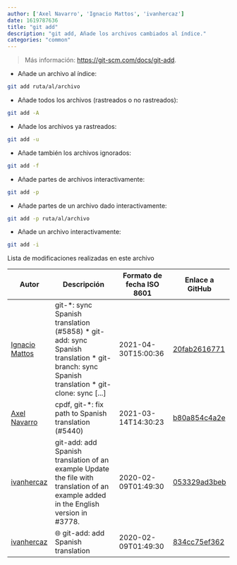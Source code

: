 ```yaml
---
author: ['Axel Navarro', 'Ignacio Mattos', 'ivanhercaz']
date: 1619787636
title: "git add"
description: "git add, Añade los archivos cambiados al índice."
categories: "common"
---
```

> Más información: <https://git-scm.com/docs/git-add>.

- Añade un archivo al índice:

```bash
git add ruta/al/archivo
```

- Añade todos los archivos (rastreados o no rastreados):

```bash
git add -A
```

- Añade los archivos ya rastreados:

```bash
git add -u
```

- Añade también los archivos ignorados:

```bash
git add -f
```

- Añade partes de archivos interactivamente:

```bash
git add -p
```

- Añade partes de un archivo dado interactivamente:

```bash
git add -p ruta/al/archivo
```

- Añade un archivo interactivamente:

```bash
git add -i
```
Lista de modificaciones realizadas en este archivo


Autor | Descripción | Formato de fecha ISO 8601 | Enlace a GitHub
------|-----|-----|-----
[Ignacio Mattos](mailto:69126302+Nacho-source@users.noreply.github.com) | git-*: sync Spanish translation (#5858) * git-add: sync Spanish translation * git-branch: sync Spanish translation * git-clone: sync [...] | 2021-04-30T15:00:36 | [20fab2616771](https://github.com/tldr-pages/tldr/commit/20fab2616771ff5675805ae452942d352f9df3d9)
[Axel Navarro](mailto:navarroaxel@gmail.com) | cpdf, git-*: fix path to Spanish translation (#5440) | 2021-03-14T14:30:23 | [b80a854c4a2e](https://github.com/tldr-pages/tldr/commit/b80a854c4a2e8973e26977b8373c5c46c8a55c70)
[ivanhercaz](mailto:ivan@ivanhercaz.com) | git-add: add Spanish translation of an example Update the file with translation of an example added in the English version in #3778. | 2020-02-09T01:49:30 | [053329ad3beb](https://github.com/tldr-pages/tldr/commit/053329ad3beb3f283a24bec4bacb1930c8c51fb3)
[ivanhercaz](mailto:ivan@ivanhercaz.com) | :globe_with_meridians: git-add: add Spanish translation | 2020-02-09T01:49:30 | [834cc75ef362](https://github.com/tldr-pages/tldr/commit/834cc75ef362bfe6b75b95192b59553f057dfe49)

